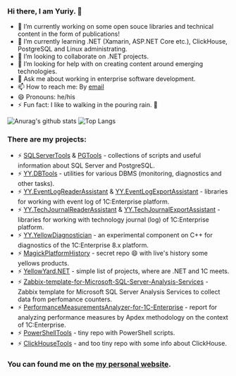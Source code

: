 ### Hi there, I am Yuriy. 👋

- 🔭 I’m currently working on some open souce libraries and technical content in the form of publications!
- 🌱 I’m currently learning .NET (Xamarin, ASP.NET Core etc.), ClickHouse, PostgreSQL and Linux administrating.
- 👯 I’m looking to collaborate on .NET projects.
- 🤔 I’m looking for help with on creating content around emerging technologies.
- 💬 Ask me about working in enterprise software development.
- 📫 How to reach me: By [email](ypermitin@yandex.ru)
- 😄 Pronouns: he/his
- ⚡ Fun fact: I like to walking in the pouring rain. :rainbow:

![Anurag's github stats](https://github-readme-stats.vercel.app/api?username=ypermitin&show_icons=true) ![Top Langs](https://github-readme-stats.vercel.app/api/top-langs/?username=ypermitin&hide=TeX&layout=compact)

### **There are my projects**:

* ⚡ [SQLServerTools](https://github.com/YPermitin/SQLServerTools) & [PGTools](https://github.com/YPermitin/PGTools) - collections of scripts and useful information about SQL Server and PostgreSQL.
* ⚡ [YY.DBTools](https://github.com/YPermitin/YY.DBTools) - utilities for various DBMS (monitoring, diagnostics and other tasks).
* ⚡ [YY.EventLogReaderAssistant](https://github.com/YPermitin/YY.EventLogReaderAssistant) & [YY.EventLogExportAssistant](https://github.com/YPermitin/YY.EventLogExportAssistant) - libraries for working with event log of 1C:Enterprise platform.
* ⚡ [YY.TechJournalReaderAssistant](https://github.com/YPermitin/YY.TechJournalReaderAssistant) & [YY.TechJournalExportAssistant](https://github.com/YPermitin/YY.TechJournalExportAssistant) - libraries for working with technology journal (log) of 1C:Enterprise platform.
* ⚡ [YY.YellowDiagnostician](https://github.com/YPermitin/YY.YellowDiagnostician) - an experimental component on C++ for diagnostics of the 1C:Enterprise 8.x platform.
* ⚡ [MagickPlatformHistory](https://github.com/YPermitin/MagickPlatformHistory) - secret repo 😄 with live's history some yellows products.
* ⚡ [YellowYard.NET](https://github.com/YPermitin/YellowYard.NET) - simple list of projects, where are .NET and 1C meets.
* ⚡ [Zabbix-template-for-Microsoft-SQL-Server-Analysis-Services](https://github.com/YPermitin/Zabbix-template-for-Microsoft-SQL-Server-Analysis-Services) - Zabbix template for Microsoft SQL Server Analysis Services to collect data from perfomance counters.
* ⚡ [PerformanceMeasurementsAnalyzer-for-1C-Enterprise](https://github.com/YPermitin/PerformanceMeasurementsAnalyzer-for-1C-Enterprise-8.x) - report for analyzing performance measures by Apdex methodology on the context of 1C:Enterprise.
* ⚡ [PowerShellTools](https://github.com/YPermitin/PowerShellTools) - tiny repo with PowerShell scripts.
* ⚡ [ClickHouseTools](https://github.com/YPermitin/ClickHouseTools) - and too tiny repo with some info about ClickHouse.

### You can found me on the [my personal website](https://ypermitin.github.io/).
